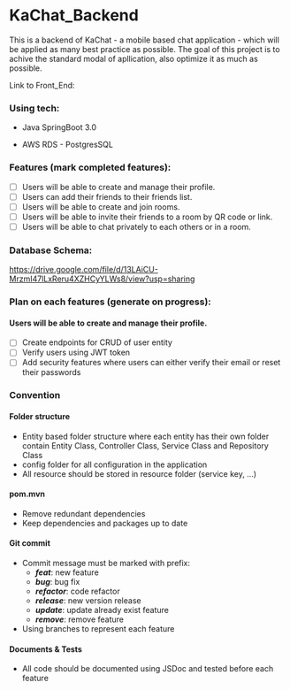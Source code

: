 # KaChat_Backend
This is a backend of KaChat - a mobile based chat application - which will be applied as many best practice as possible. The goal of this project is to achive the standard modal of apllication, also optimize it as much as possible. 

Link to Front_End: 

### Using tech:
* Java SpringBoot 3.0

* AWS RDS - PostgresSQL

### Features (mark completed features):
- [ ] Users will be able to create and manage their profile.
- [ ] Users can add their friends to their friends list.
- [ ] Users will be able to create and join rooms.
- [ ] Users will be able to invite their friends to a room by QR code or link.
- [ ] Users will be able to chat privately to each others or in a room.

### Database Schema: 
https://drive.google.com/file/d/13LAiCU-MrzmI47lLxReru4XZHCyYLWs8/view?usp=sharing

### Plan on each features (generate on progress):
#### Users will be able to create and manage their profile.
- [ ] Create endpoints for CRUD of user entity
- [ ] Verify users using JWT token
- [ ] Add security features where users can either verify their email or reset their passwords

### Convention
#### Folder structure
- Entity based folder structure where each entity has their own folder contain Entity Class, Controller Class, Service Class and Repository Class
- config folder for all configuration in the application
- All resource should be stored in resource folder (service key, ...)

#### pom.mvn 
- Remove redundant dependencies
- Keep dependencies and packages up to date

#### Git commit
- Commit message must be marked with prefix:
  - ***feat***: new feature
  - ***bug***: bug fix
  - ***refactor***: code refactor
  - ***release***: new version release
  - ***update***: update already exist feature
  - ***remove***: remove feature
- Using branches to represent each feature
  
#### Documents & Tests
- All code should be documented using JSDoc and tested before each feature
